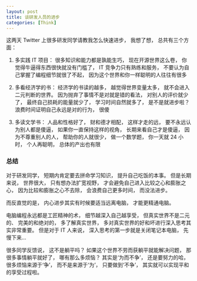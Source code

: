 ```yaml
---
layout: post
title: 谈研发人员的进步
categories: [Think]
---
```


这两天 Twitter 上很多研发同学请教我怎么快速进步， 我想了想， 总共有三个方面： 

1. 多实践 IT 项目： 很多知识和能力都是孰能生巧， 现在开源世界这么卷， 你觉得牛逼得东西很快就没有门槛了， IT 竞争力只有熟练和服务， 不要认为自己掌握了编程细节就很了不起， 因为这个世界和你一样聪明的人往往有很多

2. 多看经济学的书： 经济学的书读的越多， 越觉得世界变量太多， 就不会进入二元判断的世界。 因为抛弃了事情不是对就是错的看法， 对别人的评价就少了， 最终自己损耗的能量就少了， 学习时间自然就多了， 是不是就进步啦？ 浪费时间证明自己永远是对的行为， 很傻

3. 多读文学书： 人品和性格好了， 财和德才相配， 这样才走的远， 要不永远认为别人都是傻逼， 如果你一直保持这样的视角， 长期来看自己才是傻逼， 因为不尊重别人的人， 帮助你的人就很少， 做一个数学题， 你一天就 24 小时， 个人再聪明， 总体的产出也有限

### 总结
对于研发同学， 短期内肯定要去拼命学习知识， 提升自己吃饭的本事。 但是长期来说， 世界很大， 只有想办法扩宽视野， 才会避免自己进入比较之心和膨胀之心， 因为比较和膨胀之心不去除， 会浪费自己更多时间， 而没法进步。

而反直觉的是， 内心进步其实有时候要适当远离电脑， 才能更精通电脑。 

电脑编程永远都是工匠精神的术， 细节越深入自己越享受， 但真实世界不是二元的、 完美的和绝对的， 多了解真实世界， 多对真实世界的好和坏进行深入思考其实非常重要。 但是对于 IT 人来说， 深入思考的第一步就是关闭笔记本电脑， 先慢下来...

很多同学反馈说， 这不是躺平吗？ 如果这个世界不劳而获躺平就能解决问题， 那很多事情躺平就好了， 哪有那么多烦恼？ 其实是‘为而不争’， 还是要努力的哈， 很多烦恼来源于‘争’， 而不是来源于‘为’， 只要做到‘不争’， 其实就可以实现平和的享受过程啦。
